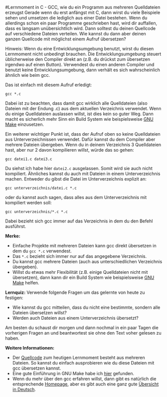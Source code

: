 #Lernmoment in C - GCC, wie du ein Programm aus mehreren Quelldateien erzeugst
Gerade wenn du erst anfängst mit C, dann wirst du viele Beispiele sehen und umsetzen die lediglich aus einer Datei bestehen. Wenn du allerdings schon ein paar Programme geschrieben hast, wird dir auffallen, dass es langsam unübersichtlich wird. Dann solltest du deinen Quellcode auf verschiedene Dateien verteilen. Wie kannst du dann aber deinen ganzen Quellcode mit möglichst einem Aufruf übersetzen?

Hinweis: Wenn du eine Entwicklungsumgebung benutzt, wirst du diesen Lernmoment nicht unbedingt brauchen. Die Entwicklungsumgebung steuert üblicherweise den Compiler direkt an (z.B. du drückst zum übersetzen irgendwo auf einen Button). Verwendest du einen anderen Compiler und benutzt keine Entwicklungsumgebung, dann verhält es sich wahrscheinlich ähnlich wie beim gcc.

Das ist einfach mit diesem Aufruf erledigt:

```
gcc *.c
```

Dabei ist zu beachten, dass damit gcc wirklich alle Quelldateien (also Dateien mit der Endung .c) aus dem aktuellen Verzeichnis verwendet. Wenn du einige Quelldateien auslassen willst, ist dies kein so guter Weg. Dann macht es sicherlich mehr Sinn ein Build System wie beispielsweise [GNU Make](https://www.gnu.org/software/make/) einzusetzen.

Ein weiterer wichtiger Punkt ist, dass der Aufruf oben so keine Quelldateien aus Unterverzeichnissen verwendet. Dafür kannst du dem Compiler aber mehrere Dateien übergeben. Wenn du in deinem Verzeichnis 3 Quelldateien hast, aber nur 2 davon kompilieren willst, würde das so gehen:

```
gcc datei1.c datei3.c
```

Du siehst ich habe hier `datei2.c` ausgelassen. Somit wird sie auch nicht kompiliert. Ähnliches kannst du auch mit Dateien in einem Unterverzeichnis machen. Entweder du gibst die Datei im Unterverzeichnis explizit an:

```
gcc unterverzeichnis/datei.c *.c
```

oder du kannst auch sagen, dass alles aus dem Unterverzeichnis mit kompiliert werden soll:

```
gcc unterverzeichnis/*.c *.c
```

Dabei bezieht sich gcc immer auf das Verzeichnis in dem du den Befehl ausführst.

**Merke:**

- Einfache Projekte mit mehreren Dateien kann gcc direkt übersetzen in dem du `gcc *.c` verwendest.
- Das `*.c` bezieht sich immer nur auf das angegebene Verzeichnis.
- Du kannst gcc mehrere Dateien (auch aus unterschiedlichen Verzeichnis übergeben).
- Willst du etwas mehr Flexibilität (z.B. einige Quelldateien nicht mit übersetzen), dann kann dir ein Build System wie beispielsweise [GNU Make](https://www.gnu.org/software/make/) helfen.

**Lernquiz:** Verwende folgende Fragen um das gelernte von heute zu festigen:

- Wie kannst du gcc mitteilen, dass du nicht eine bestimmte, sondern alle Dateien übersetzen willst?
- Werden auch Dateien aus einem Unterverzeichnis übersetzt?

Am besten du schaust dir morgen und dann nochmal in ein paar Tagen die vorherigen Fragen an und beantwortest sie ohne den Text voher gelesen zu haben.

**Weitere Informationen:** 

- Der [Quellcode](https://github.com/inginform/lernmomente/tree/master/C_MehrereDateienKompilieren) zum heutigen Lernmoment besteht aus mehreren Dateien. So kannst du einfach ausprobieren wie du diese Dateien mit gcc übersetzen kannst. 
- Eine gute Einführung in GNU Make habe ich [hier](http://eitidaten.fh-pforzheim.de/daten/labore/if3lt/literatur/make.pdf) gefunden.
- Wenn du mehr über den gcc erfahren willst, dann gibt es natürlich die entsprechende [Homepage](https://gcc.gnu.org), aber es gibt auch eine ganz gute [Übersicht in Deutsch](http://openbook.rheinwerk-verlag.de/linux_unix_programmierung/Kap01-004.htm). 
